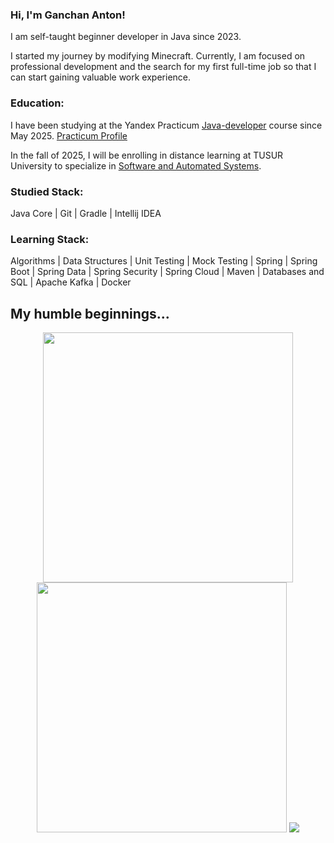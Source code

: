 ### Hi, I'm Ganchan Anton!

I am self-taught beginner developer in Java since 2023.

I started my journey by modifying Minecraft. Currently, I am focused on professional development and the search for my first full-time job so that I can start gaining valuable work experience.

### Education:
I have been studying at the Yandex Practicum [Java-developer](https://practicum.yandex.ru/java-developer-plus/) course since May 2025. [Practicum Profile](https://github.com/SoulxluoS-Practicum)

In the fall of 2025, I will be enrolling in distance learning at TUSUR University to specialize in [Software and Automated Systems](https://fdo.tusur.ru/directions/informatika-i-vycislitelnaia-texnika-programmnoe-obespecenie-sredstv-vycislitelnoi-texniki-i-avtomatizirovannyx-sistem).

### Studied Stack: 
Java Core | Git | Gradle | Intellij IDEA

### Learning Stack: 
Algorithms | Data Structures | Unit Testing | Mock Testing | Spring | Spring Boot | Spring Data | Spring Security | Spring Cloud | Maven | Databases and SQL | Apache Kafka | Docker

## My humble beginnings...
<div align="center">
  <img src="https://github-readme-streak-stats.herokuapp.com/?user=SoulxluoS&theme=dark" width="400" />
  <a href="https://leetcode.com/Soul_luoS/"><img src="https://leetcard.jacoblin.cool/Soul_luoS?theme=dark" width="400" /></a>
  <a href="https://www.codewars.com/users/YoungSoulluoS"><img src="https://www.codewars.com/users/YoungSoulluoS/badges/large" /></a>
</div>
